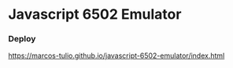 # Javascript 6502 Emulator


### Deploy
https://marcos-tulio.github.io/javascript-6502-emulator/index.html
